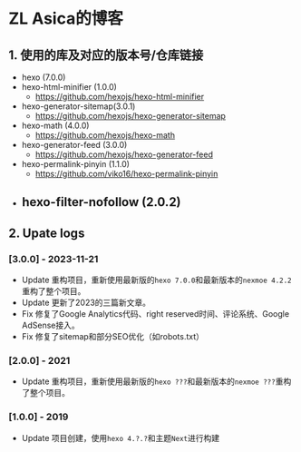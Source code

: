 # ZL Asica的博客

## 1. 使用的库及对应的版本号/仓库链接

- hexo (7.0.0)
- hexo-html-minifier (1.0.0)
  - https://github.com/hexojs/hexo-html-minifier
- hexo-generator-sitemap(3.0.1)
  - https://github.com/hexojs/hexo-generator-sitemap
- hexo-math (4.0.0)
  - https://github.com/hexojs/hexo-math
- hexo-generator-feed (3.0.0)
  - https://github.com/hexojs/hexo-generator-feed
- hexo-permalink-pinyin (1.1.0)
  - https://github.com/viko16/hexo-permalink-pinyin
- ## hexo-filter-nofollow (2.0.2)

## 2. Upate logs

### [3.0.0] - 2023-11-21

- Update 重构项目，重新使用最新版的`hexo 7.0.0`和最新版本的`nexmoe 4.2.2`重构了整个项目。
- Update 更新了2023的三篇新文章。
- Fix 修复了Google Analytics代码、right reserved时间、评论系统、Google AdSense接入。
- Fix 修复了sitemap和部分SEO优化（如robots.txt）

### [2.0.0] - 2021

- Update 重构项目，重新使用最新版的`hexo ???`和最新版本的`nexmoe ???`重构了整个项目。

### [1.0.0] - 2019

- Update 项目创建，使用`hexo 4.?.?`和主题`Next`进行构建
